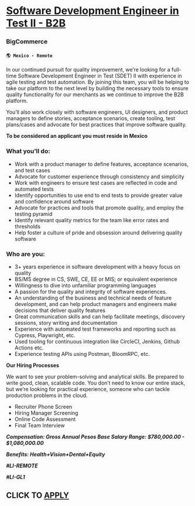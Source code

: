 # [Software Development Engineer in Test II - B2B](https://www.remotewlb.com/apply/software-development-engineer-in-test-ii-b2b)  
### BigCommerce  
#### `🌎 Mexico - Remote`  

In our continued pursuit for quality improvement, we’re looking for a full-time Software Development Engineer in Test (SDET) II with experience in agile testing and test automation. By joining this team, you will be helping to take our platform to the next level by building the necessary tools to ensure quality functionality for our merchants as we continue to improve the B2B platform.

You’ll also work closely with software engineers, UI designers, and product managers to define stories, acceptance scenarios, create tooling, test plans/cases and advocate for best practices that improve software quality.

****To be considered an applicant you must reside in Mexico****

### **What you’ll do:**

  * Work with a product manager to define features, acceptance scenarios, and test cases
  * Advocate for customer experience through consistency and simplicity
  * Work with engineers to ensure test cases are reflected in code and automated tests
  * Identify opportunities to use end to end tests to provide greater value and confidence around software
  * Advocate for practices and tools that promote quality, and employ the testing pyramid
  * Identify relevant quality metrics for the team like error rates and thresholds
  * Help foster a culture of pride and obsession around delivering quality software

### **Who are you:**

  * 3+ years experience in software development with a heavy focus on quality
  * BS/MS degree in CS, SWE, CE, EE or MIS; or equivalent experience
  * Willingness to dive into unfamiliar programming languages
  * A passion for the quality and integrity of software experiences.
  * An understanding of the business and technical needs of feature development, and can help product managers and engineers make decisions that deliver quality features
  * Great communication skills and can help facilitate meetings, discovery sessions, story writing and documentation
  * Experience with automated test frameworks and reporting such as Cypress, Playwright, etc.
  * Used tooling for continuous integration like CircleCI, Jenkins, Github Actions etc.
  * Experience testing APIs using Postman, BloomRPC, etc.

**Our Hiring Processes**

We want to see your problem-solving and analytical skills. Be prepared to write good, clean, scalable code. You don’t need to know our entire stack, but we’re looking for practical experience, someone who can tackle production problems in the cloud.

  * Recruiter Phone Screen
  * Hiring Manager Screening
  * Online Code Assessment
  * Final Team Interview

**_Compensation: Gross Annual Pesos Base Salary Range: $780,000.00 - $1,080,000.00_**

**_Benefits: Health+Vision+Dental+Equity_**

**_#LI-REMOTE_**

**_#LI-GL1_**

  
## CLICK TO [APPLY](https://www.remotewlb.com/apply/software-development-engineer-in-test-ii-b2b)


